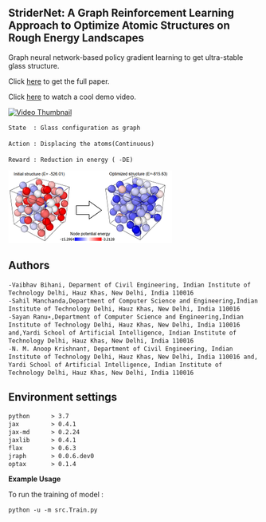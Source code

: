 ## StriderNet: A Graph Reinforcement Learning Approach to Optimize Atomic Structures on Rough Energy Landscapes
Graph neural network-based policy gradient learning to get ultra-stable glass structure.

Click [here](https://proceedings.mlr.press/v202/bihani23a) to get the full paper.


Click [here](https://www.youtube.com/watch?v=wrQmLkqEegI) to watch a cool demo video.

[![Video Thumbnail](https://img.youtube.com/vi/wrQmLkqEegI/default.jp)](https://www.youtube.com/watch?v=wrQmLkqEegI)




    State  : Glass configuration as graph 

    Action : Displacing the atoms(Continuous)
    
    Reward : Reduction in energy ( -DE)
    
   ![Logo](./src/LJSystem_optimize_schematic.png)
## Authors
	-Vaibhav Bihani, Deparment of Civil Engineering, Indian Institute of Technology Delhi, Hauz Khas, New Delhi, India 110016
	-Sahil Manchanda,Department of Computer Science and Engineering,Indian Institute of Technology Delhi, Hauz Khas, New Delhi, India 110016
	-Sayan Ranu∗,Department of Computer Science and Engineering,Indian Institute of Technology Delhi, Hauz Khas, New Delhi, India 110016 and,Yardi School of Artificial Intelligence, Indian Institute of Technology Delhi, Hauz Khas, New Delhi, India 110016
	-N. M. Anoop Krishnan†, Department of Civil Engineering, Indian Institute of Technology Delhi, Hauz Khas, New Delhi, India 110016 and, Yardi School of Artificial Intelligence, Indian Institute of Technology Delhi, Hauz Khas, New Delhi, India 110016

## Environment settings
    python      > 3.7
    jax         > 0.4.1                 
    jax-md      > 0.2.24                 
    jaxlib      > 0.4.1                 
    flax        > 0.6.3                 
    jraph       > 0.0.6.dev0            
    optax       > 0.1.4                 

**Example Usage**

To run the training of model :
```
python -u -m src.Train.py
```

